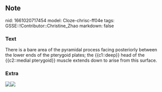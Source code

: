 ## Note
nid: 1661020717454
model: Cloze-chrisc-ff04e
tags: GSSE::!Contributor::Christine_Zhao
markdown: false

### Text
<div>
  <div>
    <div>
      <div>
        There is a bare area of the pyramidal process facing
        posteriorly between the lower ends of the pterygoid plates;
        the {{c1::deep}} head of the {{c2::medial pterygoid}}
        muscle extends down to arise from this surface.
      </div>
    </div>
  </div>
</div>

### Extra
<img src="Gray393.jpg"><img src="medial__pterygoid.jpg">

